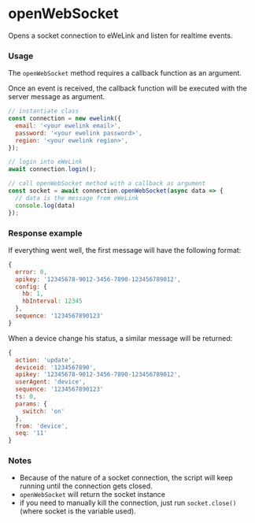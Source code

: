 # openWebSocket

Opens a socket connection to eWeLink and listen for realtime events.


### Usage

The `openWebSocket` method requires a callback function as an argument.

Once an event is received, the callback function will be executed with the server message as argument.


```js
// instantiate class
const connection = new ewelink({
  email: '<your ewelink email>',
  password: '<your ewelink password>',
  region: '<your ewelink region>',
});

// login into eWeLink
await connection.login();

// call openWebSocket method with a callback as argument
const socket = await connection.openWebSocket(async data => {
  // data is the message from eWeLink
  console.log(data)
});
```


### Response example

If everything went well, the first message will have the following format:
```js
{
  error: 0,
  apikey: '12345678-9012-3456-7890-123456789012',
  config: {
    hb: 1,
    hbInterval: 12345
  },
  sequence: '1234567890123'
}
```

When a device change his status, a similar message will be returned:
```js
{
  action: 'update',
  deviceid: '1234567890',
  apikey: '12345678-9012-3456-7890-123456789012',
  userAgent: 'device',
  sequence: '1234567890123'
  ts: 0,
  params: {
    switch: 'on'
  },
  from: 'device',
  seq: '11'
}
```



### Notes

* Because of the nature of a socket connection, the script will keep running until the connection gets closed.
* `openWebSocket` will return the socket instance
* if you need to manually kill the connection, just run `socket.close()` (where socket is the variable used).